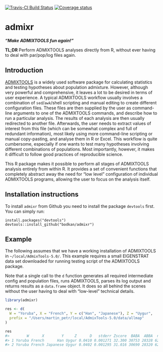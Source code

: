 
<!-- README.md is generated from README.Rmd. Please edit that file -->

[![Travis-CI Build
Status](https://travis-ci.org/bodkan/admixr.svg?branch=master)](https://travis-ci.org/bodkan/admixr)
[![Coverage
status](https://codecov.io/gh/bodkan/admixr/branch/master/graph/badge.svg)](https://codecov.io/github/bodkan/admixr?branch=master)

# admixr

***“Make ADMIXTOOLS fun again\!”***

**TL;DR** Perform ADMIXTOOLS analyses directly from R, without ever
having to deal with par/pop/log files again.

## Introduction

[ADMIXTOOLS](http://www.genetics.org/content/192/3/1065) is a widely
used software package for calculating statistics and testing hypotheses
about population admixture. However, although very powerful and
comprehensive, it leaves a lot to be desired in terms of user
experience. A typical ADMIXTOOLS workflow usually involves a combination
of `sed`/`awk`/shell scripting and manual editing to create different
configuration files. These files are then supplied by the user as
command-line arguments to one of the ADMIXTOOLS commands, and describe
how to run a particular analysis. The results of each analysis are then
usually redirected to another file. Afterwards, the user needs to
extract values of interest from this file (which can be somewhat complex
and full of redundant information), most likely using more command-line
scripting or manual copy-pasting, and analyse them in R or Excel. This
workflow is quite cumbersome, especially if one wants to test many
hypotheses involving different combinations of populations. Most
importantly, however, it makes it difficult to follow good practices of
reproducible science.

This R package makes it possible to perform all stages of ADMIXTOOLS
analysis entirely from within R. It provides a set of convenient
functions that completely abstract away the need for “low level”
configuration of individual ADMIXTOOLS programs, allowing the user to
focus on the analysis itself.

## Installation instructions

To install `admixr` from Github you need to install the package
`devtools` first. You can simply run:

    install.packages("devtools")
    devtools::install_github("bodkan/admixr")

## Example

The following assumes that we have a working installation of ADMIXTOOLS
in `~/local/AdmixTools-5.0/`. This example requires a small EIGENSTRAT
data set downloaded for running testing script of the ADMIXTOOLS
package.

Note that a single call to the `d` function generates all required
intermediate config and population files, runs ADMIXTOOLS, parses its
log output and returns results as a `data.frame` object. It does so all
behind the scenes without the user having to deal with “low-level”
technical details.

``` r
library(admixr)

res <- d(
  W = "Yoruba", X = "French", Y = c("Han", "Japanese"), Z = "Uygur",
  prefix = "/Users/martin_petr/local/AdmixTools-5.0/data/allmap"
)

res
#>        W      X        Y     Z      D   stderr Zscore  BABA  ABBA  nsnps
#> 1 Yoruba French      Han Uygur 0.0410 0.001271 32.300 30753 28328 621026
#> 2 Yoruba French Japanese Uygur 0.0402 0.001295 31.016 30690 28320 621026
```
